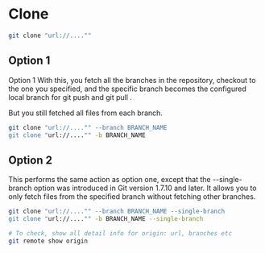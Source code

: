 # Clone 
``` bash
git clone "url://....""
```

## Option 1
Option 1
With this, you fetch all the branches in the repository, checkout to the one you specified, and the specific branch becomes the configured local branch for git push and git pull . 

But you still fetched all files from each branch.
``` bash
git clone "url://...."" --branch BRANCH_NAME
git clone "url://...."" -b BRANCH_NAME
```

## Option 2
This performs the same action as option one, except that the --single-branch option was introduced in Git version 1.7.10 and later. It allows you to only fetch files from the specified branch without fetching other branches.

``` bash
git clone "url://...."" --branch BRANCH_NAME --single-branch
git clone "url://...."" -b BRANCH_NAME --single-branch

# To check, show all detail info for origin: url, branches etc
git remote show origin
```